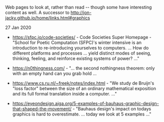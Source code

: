 
Web pages to look at, rather than read  -- though some have interesting
content as well.  A successor to <http://jon-jacky.github.io/home/links.html#graphics>

27 Jan 2020

- <https://sfpc.io/code-societies/> - Code Societies Super Homepage -
  "School for Poetic Computation (SFPC)'s winter intensive is an introduction
  to re-introducing yourselves to computers. ...
  How do different platforms and processes ... yield distinct
  modes of seeing, thinking, feeling, and reinforce existing systems of
  power? ..."

- <https://n0thingness.com/> - 
  "... the second nothingness theorem: only with an empty hand can you
  grab hold ...

- <https://www.cs.ru.nl/~freek/notes/index.html> - 
  "We study de Bruijn's "loss factor" between the size of an ordinary
  mathematical exposition and its full formal translation inside a
  computer. ..."

- <https://eyeondesign.aiga.org/5-examples-of-bauhaus-graphic-design-that-shaped-the-movement/> -
  "Bauhaus design's impact on todays graphics is hard to overestimate. ...
  today we look at 5 examples ..."


